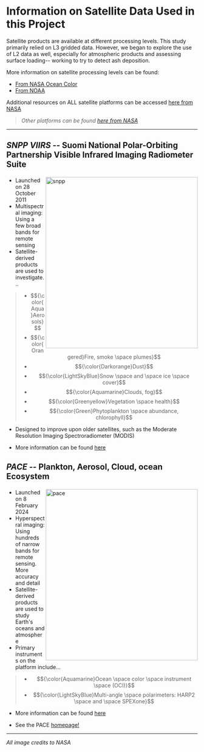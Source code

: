 # Information on Satellite Data Used in this Project
Satellite products are available at different processing levels. This study primarily relied on L3 gridded data. However, we began to explore the use of L2 data as well, especially for atmospheric products and assessing surface loading-- working to try to detect ash deposition.</p>
More information on satellite processing levels can be found:
- [From NASA Ocean Color](https://oceancolor.gsfc.nasa.gov/resources/docs/product-levels/)
- [From NOAA](https://www.star.nesdis.noaa.gov/atmospheric-composition-training/satellite_data_processing_levels.php)

Additional resources on ALL satellite platforms can be accessed [here from NASA](https://www.earthdata.nasa.gov/data/platforms/space-based-platforms)
> *Other platforms can be found [here from NASA](https://www.earthdata.nasa.gov/data/platforms)*
***
</p>

## *SNPP VIIRS* -- Suomi National Polar-Orbiting Partnership Visible Infrared Imaging Radiometer Suite</p> 
<img align="right" width="400" height="450" alt="snpp"  src="https://github.com/user-attachments/assets/11734045-4c86-4853-ad0f-3e5a0bcbdcdd" alt="image" />

- Launched on 28 October 2011
- Multispectral imaging: Using a few broad bands for remote sensing
- Satellite-derived products are used to investigate...
>- $${\color{Aqua}Aerosols}$$
>- $${\color{Orangered}Fire, smoke \space plumes}$$
>- $${\color{Darkorange}Dust}$$
>- $${\color{LightSkyBlue}Snow \space and \space ice \space cover}$$
>- $${\color{Aquamarine}Clouds, fog}$$
>- $${\color{Greenyellow}Vegetation \space health}$$
>- $${\color{Green}Phytoplankton \space abundance, chlorophyll}$$

- Designed to improve upon older satellites, such as the Moderate Resolution Imaging Spectroradiometer (MODIS) </p>
- More information can be found [here](https://ladsweb.modaps.eosdis.nasa.gov/missions-and-measurements/viirs/) </p>

## *PACE* -- Plankton, Aerosol, Cloud, ocean Ecosystem</p>
<div style='float:right' margin-left:15px; text-align:center;">
  <img align='right' width="400" height="450" alt='pace' src='https://github.com/user-attachments/assets/838f46c8-46ed-4d53-81d0-5e9500cc7864'/>
</div>

- Launched on 8 February 2024
- Hyperspectral imaging: Using hundreds of narrow bands for remote sensing. More accuracy and detail
- Satellite-derived products are used to study Earth's oceans and atmosphere
- Primary instruments on the platform include...
>- $${\color{Aquamarine}Ocean \space color \space instrument \space (OCI)}$$
>- $${\color{LightSkyBlue}Multi-angle \space polarimeters: HARP2 \space and \space SPEXone}$$
- More information can be found [here](https://pace.oceansciences.org/about.htm) </p>
- See the PACE [homepage!](https://pace.gsfc.nasa.gov/)

***
*All image credits to NASA*</p>

